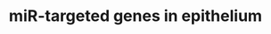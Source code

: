 ---
annotations:
- id: PW:0000808
  parent: regulatory pathway
  type: Pathway Ontology
  value: microRNA pathway
- id: CL:0000066
  parent: animal cell
  type: Cell Type Ontology
  value: epithelial cell
authors:
- Samuel Sklar
- MaintBot
- AlexanderPico
- Khanspers
- Egonw
- Eweitz
description: This cataloge pathway was created using the database from "http://diana.cslab.ece.ntua.gr/tarbase/"
  with exclusions based on evidance type. This pathway only incldes miR targeted genes
  expressed in Epithelium cells. This pathway is meant for data mapping.
last-edited: 2021-05-07
organisms:
- Homo sapiens
redirect_from:
- /index.php/Pathway:WP2002
- /instance/WP2002
revision: null
schema-jsonld:
- '@context': https://schema.org/
  '@id': https://wikipathways.github.io/pathways/WP2002.html
  '@type': Dataset
  creator:
    '@type': Organization
    name: WikiPathways
  description: This cataloge pathway was created using the database from "http://diana.cslab.ece.ntua.gr/tarbase/"
    with exclusions based on evidance type. This pathway only incldes miR targeted
    genes expressed in Epithelium cells. This pathway is meant for data mapping.
  keywords:
  - AARSD1
  - ABCF2
  - ACAA2
  - ACP2
  - ADAR
  - 'ADIPOR2 '
  - ADPGK
  - AMIGO2
  - ANKFY1
  - ANP32B
  - ANXA2
  - AP3D1
  - ARCN1
  - ARF4
  - ARFIP2
  - ARHGDIA
  - ARID1A
  - ATAD3B
  - ATG3
  - ATG9A
  - ATP2A2
  - ATP6V0E
  - ATRX
  - AURKB
  - BACE1
  - BACE1 / Beta-Secretase 1
  - BACH1
  - BCKDHB
  - BCL6
  - BRI3BP
  - BRPF3
  - BRWD2
  - 'C1QBP '
  - CA12
  - CALCOCO2
  - CAND1
  - CAPG
  - CCND1 / Cyclin D1
  - CCNG1
  - CD164
  - CDCP1
  - CDIPT
  - CDK5RAP1
  - CDK5RAP3
  - CDK6
  - 'CDK6 '
  - CDKN1B / KIP1, p2
  - CDKN1C
  - CDKN1C / p57
  - CDKN2A / INK4a , p16
  - CEBPB
  - CEP72
  - CGI-38
  - CHAF1A
  - CHD1
  - CHMP2A
  - CLDN1
  - 'CLOCK '
  - 'COL1A1 '
  - 'COL3A1 '
  - 'COL4A2 '
  - COMMD9
  - CORO1C
  - CPNE8
  - CSNK1D
  - CSRP1
  - 'CTDSP1 '
  - CTSC
  - CUL4B
  - CYP1B1
  - CYP51A1
  - DDX5
  - DHX15
  - DHX40
  - DMTF1
  - DNAJB1
  - DOCK5
  - DOCK7
  - E2F1
  - EGFR
  - EHMT1
  - EHMT2
  - ELOVL5
  - EZH2 / Enx-1
  - Ezh2
  - FADS1
  - FADS3
  - FAM96A
  - FBXW1B
  - FNDC3A
  - FNDC3B
  - 'FSTL1 '
  - FUSIP1
  - G6PD
  - GAK
  - GALNT1
  - GALNT7
  - GAS2L1
  - GEMIN7
  - GFM1
  - GFPT1
  - GJA1
  - GNA13
  - GNAI2
  - GOLGA7
  - GRPEL2
  - GSTM4
  - HARS
  - HBXIP
  - HDAC4
  - 'HES1 '
  - HMOX1
  - HNRPM
  - HOXC8
  - HOXD8
  - HSD17B12
  - Hand2
  - IDH1
  - IFRD1
  - IGF2R
  - IPO4
  - IQGAP3
  - ITGB4
  - KCNJ2
  - KDELC2
  - KIAA0409
  - KIT
  - KRAS
  - LAMC1
  - 'LAMC1 / laminin gamma '
  - LMNB2
  - LRP1
  - LY6K
  - LYCAT
  - MAP2K1IP1
  - MAP3K8
  - MAPK14
  - MAT2A
  - MATR3
  - MBNL1
  - MET
  - MIR1-1
  - MIR1-2
  - MIR101-1
  - MIR101-2
  - MIR103A1
  - MIR106A
  - MIR107
  - MIR122
  - MIR124-1
  - MIR124-2
  - MIR124-3
  - MIR127
  - MIR132
  - MIR133A1
  - MIR133A2
  - MIR133B
  - MIR138-1
  - MIR138-2
  - MIR140
  - MIR141
  - MIR155
  - MIR15A
  - MIR15B
  - MIR16-1
  - MIR16-2
  - MIR17
  - MIR181A1
  - MIR181A2
  - MIR181B1
  - MIR181B2
  - MIR181C
  - MIR181D
  - MIR196A1
  - MIR196A2
  - MIR196B
  - MIR199A1
  - MIR199A2
  - MIR199B
  - MIR206
  - MIR20A
  - MIR20B
  - MIR21
  - MIR221
  - MIR222
  - MIR23A
  - MIR23B
  - MIR24-1
  - MIR24-2
  - MIR26A1
  - MIR26A2
  - MIR27B
  - MIR29A
  - MIR29B1
  - MIR29C
  - MIR30A
  - MIR30B
  - MIR30C1
  - MIR30C2
  - MIR30D
  - MIR30E
  - MIR34A
  - MIR370
  - MIR375
  - MIR9-1
  - MIR9-2
  - MIR9-3
  - MIR92A2
  - MIRLET7A1
  - MIRLET7A2
  - MIRLET7A3
  - MIRLET7B
  - MIRLET7E
  - MLSTD2
  - MPDU1
  - MPZL1
  - MRC2
  - MRM1
  - MRPL20
  - MRPS24
  - MRPS33
  - MTHFD2
  - 'MTPN '
  - MTRR
  - MTX1
  - 'MYLIP '
  - MYO10
  - MYO1E
  - NARS
  - NCL
  - NEDD4
  - NM_014445
  - NM_032121
  - 'NOTCH1 '
  - NOTCH2
  - NP
  - NRAS
  - NRP1
  - NT5E
  - NUCB1
  - NUFIP2
  - NXN
  - P4HA2
  - PDLIM5
  - PDLIM7
  - PGC / RICS, 250GAP
  - PGM1
  - PGRMC1
  - PHC2
  - PHLDB2
  - PICALM
  - PISD
  - PKM2
  - PLEKHC1
  - PLK1
  - PODXL
  - POLD2
  - POLR2C
  - POM121
  - PPIB
  - PPIF
  - PPL
  - PPP1R7
  - PPP2R4
  - PPP5C
  - PRKCI
  - PRPF40A
  - PSAT1
  - PTBP1
  - PTMA
  - PTPLAD1
  - PTPRF
  - PURA
  - PXDN
  - RAB34
  - RAB5C
  - RAB6A
  - RAD23B
  - RAI14
  - RARS
  - RB1
  - RCN2
  - RDH10
  - 'RDH10 '
  - RHEB
  - RHOB
  - RTN4
  - SCYL1
  - SDCBP
  - SERPINE2
  - SFRS9
  - SLC12A2
  - SLC12A4
  - SLC1A4
  - SLC25A1
  - SLC25A22
  - SLC25A24
  - SLC38A1
  - SLC38A2
  - SLC4A10
  - SMC1L1
  - SNAP29
  - SNX6
  - SPTLC1
  - STX7
  - SYNE1
  - SYNE2
  - SYPL1
  - 'TCL1A '
  - TDG
  - TERT
  - TGFBR2
  - TH1L
  - TICAM2
  - TLOC1
  - TMED10
  - TMED2
  - TMED3
  - TMED7
  - TMEM109
  - TMEM113 p/ ro2730
  - TMEM43
  - TMEM59
  - TNFAIP2
  - TNFRSF10B
  - TP53INP1
  - TPM1
  - TPM3
  - TPM4
  - TRAM1
  - TRIP13
  - TRMT1
  - TXN2
  - TYMS
  - UBE2J1
  - UBE2S
  - UBE2V1
  - UBE4A
  - UHRF1
  - UNC93B1
  - UTP15
  - VEZT / vezatin
  - VPS39
  - VTI1B
  - WDFY1
  - WDR68
  - WNT5A
  - YIF1B
  - YWHAQ
  - ZNF294
  - ZNF622
  - cyr61
  - tuba3
  license: CC0
  name: miR-targeted genes in epithelium
seo: CreativeWork
title: miR-targeted genes in epithelium
wpid: WP2002
---